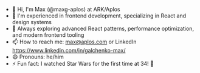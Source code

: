 - 👋 Hi, I'm Max (@maxg-aplos) at ARK/Aplos
- 👀 I'm experienced in frontend development, specializing in React and design systems
- 🌱 Always exploring advanced React patterns, performance optimization, and modern frontend tooling
- 📫 How to reach me: max@aplos.com or LinkedIn https://www.linkedin.com/in/galchenko-max/
- 😄 Pronouns: he/him
- ⚡ Fun fact: I watched Star Wars for the first time at 34! 🌠
<!---
maxg-aplos/maxg-aplos is a ✨ special ✨ repository because its `README.md` (this file) appears on your GitHub profile.
You can click the Preview link to take a look at your changes.
--->
